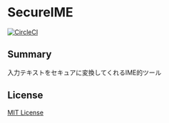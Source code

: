 # SecureIME
[![CircleCI](https://circleci.com/gh/equanz/secure-ime.svg?style=svg)](https://circleci.com/gh/equanz/secure-ime)

## Summary
入力テキストをセキュアに変換してくれるIME的ツール

## License
[MIT License](./LICENSE)

